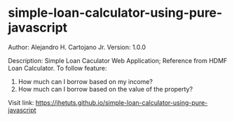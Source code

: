 # simple-loan-calculator-using-pure-javascript
Author: Alejandro H. Cartojano Jr.
Version: 1.0.0

Description:
Simple Loan Caculator Web Application; Reference from HDMF Loan Calculator.
To follow feature:
1. How much can I borrow based on my income?
2. How much can I borrow based on the value of the property?


Visit link: https://jhetuts.github.io/simple-loan-calculator-using-pure-javascript
